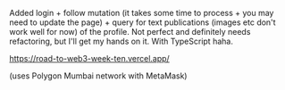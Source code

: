Added login + follow mutation (it takes some time to process + you may need to update the page) + query for text publications (images etc don't work well for now) of the profile.
Not perfect and definitely needs refactoring, but I'll get my hands on it. With TypeScript haha.

https://road-to-web3-week-ten.vercel.app/

(uses Polygon Mumbai network with MetaMask)
